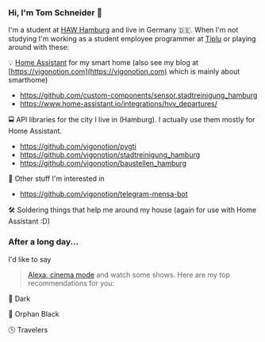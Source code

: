 ### Hi, I'm Tom Schneider 👋

I'm a student at [HAW Hamburg](https://www.haw-hamburg.de/) and live in Germany 🇩🇪. When I'm not studying I'm working as a student employee programmer at [Tiplu](https://tiplu.de/) or playing around with these:

💡 [Home Assistant](https://github.com/home-assistant/core) for my smart home (also see my blog at [https://vigonotion.com](https://vigonotion.com) which is mainly about smarthome)
  - https://github.com/custom-components/sensor.stadtreinigung_hamburg
  - https://www.home-assistant.io/integrations/hvv_departures/
  
🚍 API libraries for the city I live in (Hamburg). I actually use them mostly for Home Assistant.
  - https://github.com/vigonotion/pygti
  - https://github.com/vigonotion/stadtreinigung_hamburg
  - https://github.com/vigonotion/baustellen_hamburg
  
🤖 Other stuff I'm interested in
  - https://github.com/vigonotion/telegram-mensa-bot
  
🛠 Soldering things that help me around my house (again for use with Home Assistant :D)

### After a long day...
I'd like to say 
> [Alexa, cinema mode](https://vigonotion.com/blog/building-a-smart-home-theater-with-home-assistant/)
and watch some shows. Here are my top recommendations for you:

🌳 Dark

🧬 Orphan Black

🕓 Travelers


<!--
**vigonotion/vigonotion** is a ✨ _special_ ✨ repository because its `README.md` (this file) appears on your GitHub profile.

Here are some ideas to get you started:

- 🔭 I’m currently working on ...
- 🌱 I’m currently learning ...
- 👯 I’m looking to collaborate on ...
- 🤔 I’m looking for help with ...
- 💬 Ask me about ...
- 📫 How to reach me: ...
- 😄 Pronouns: ...
- ⚡ Fun fact: ...
-->
